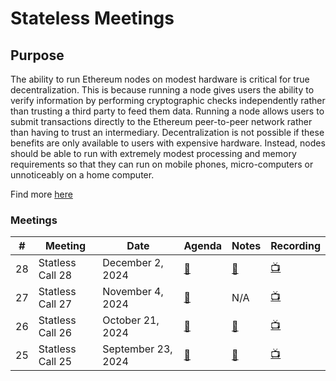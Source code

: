 # Stateless Meetings

## Purpose
The ability to run Ethereum nodes on modest hardware is critical for true decentralization. This is because running a node gives users the ability to verify information by performing cryptographic checks independently rather than trusting a third party to feed them data. Running a node allows users to submit transactions directly to the Ethereum peer-to-peer network rather than having to trust an intermediary. Decentralization is not possible if these benefits are only available to users with expensive hardware. Instead, nodes should be able to run with extremely modest processing and memory requirements so that they can run on mobile phones, micro-computers or unnoticeably on a home computer.

Find more [here](https://ethereum.org/en/roadmap/statelessness/)

### Meetings

| # | Meeting | Date | Agenda | Notes | Recording |
| -- | --| -- | -- | -- | -- |
28 | Statless Call 28 | December 2, 2024 | [🔗](https://github.com/ethereum/pm/issues/1203) | [🔗](https://github.com/darkfire-rain/pm/blob/master/Breakout-Room-Meetings/Stateless/Meeting%2028.md) | [📺](https://www.youtube.com/watch?v=5bxvSLvc9LA) | 
27 | Statless Call 27 | November 4, 2024 | [🔗](https://github.com/ethereum/pm/issues/1196) | N/A | [📺](https://youtu.be/1PYu4_Ac1Po) | 
26 | Statless Call 26 | October 21, 2024 | [🔗](https://github.com/ethereum/pm/issues/1186) | [🔗](https://github.com/darkfire-rain/pm/blob/master/Breakout-Room-Meetings/Stateless/Meeting%2026.md) | [📺](https://youtu.be/MJA1e95cfww) | 
25 | Statless Call 25 | September 23, 2024 | [🔗](https://github.com/ethereum/pm/issues/1159) | [🔗](https://github.com/darkfire-rain/pm/blob/master/Breakout-Room-Meetings/Stateless/Meeting%2025.md) | [📺](https://youtu.be/pfORU9ngjzI) | 
